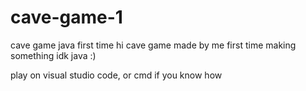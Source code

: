 # cave-game-1
cave game java first time
hi cave game made by me first time making something idk
java :)

play on visual studio code, or cmd if you know how 
